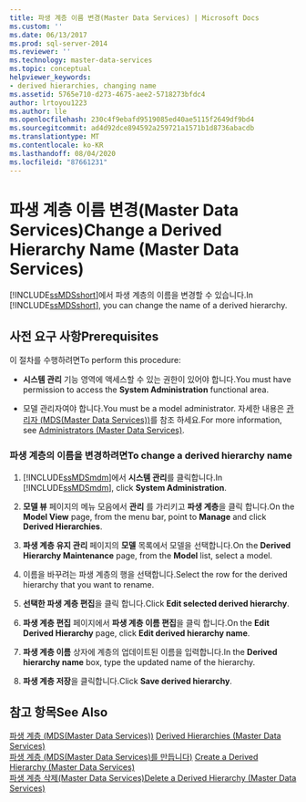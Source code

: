 ```yaml
---
title: 파생 계층 이름 변경(Master Data Services) | Microsoft Docs
ms.custom: ''
ms.date: 06/13/2017
ms.prod: sql-server-2014
ms.reviewer: ''
ms.technology: master-data-services
ms.topic: conceptual
helpviewer_keywords:
- derived hierarchies, changing name
ms.assetid: 5765e710-d273-4675-aee2-5718273bfdc4
author: lrtoyou1223
ms.author: lle
ms.openlocfilehash: 230c4f9ebafd9519085ed40ae5115f2649df9bd4
ms.sourcegitcommit: ad4d92dce894592a259721a1571b1d8736abacdb
ms.translationtype: MT
ms.contentlocale: ko-KR
ms.lasthandoff: 08/04/2020
ms.locfileid: "87661231"
---
```

# <a name="change-a-derived-hierarchy-name-master-data-services"></a><span data-ttu-id="5ed16-102">파생 계층 이름 변경(Master Data Services)</span><span class="sxs-lookup"><span data-stu-id="5ed16-102">Change a Derived Hierarchy Name (Master Data Services)</span></span>
  <span data-ttu-id="5ed16-103">[!INCLUDE[ssMDSshort](../includes/ssmdsshort-md.md)]에서 파생 계층의 이름을 변경할 수 있습니다.</span><span class="sxs-lookup"><span data-stu-id="5ed16-103">In [!INCLUDE[ssMDSshort](../includes/ssmdsshort-md.md)], you can change the name of a derived hierarchy.</span></span>  
  
## <a name="prerequisites"></a><span data-ttu-id="5ed16-104">사전 요구 사항</span><span class="sxs-lookup"><span data-stu-id="5ed16-104">Prerequisites</span></span>  
 <span data-ttu-id="5ed16-105">이 절차를 수행하려면</span><span class="sxs-lookup"><span data-stu-id="5ed16-105">To perform this procedure:</span></span>  
  
-   <span data-ttu-id="5ed16-106">**시스템 관리** 기능 영역에 액세스할 수 있는 권한이 있어야 합니다.</span><span class="sxs-lookup"><span data-stu-id="5ed16-106">You must have permission to access the **System Administration** functional area.</span></span>  
  
-   <span data-ttu-id="5ed16-107">모델 관리자여야 합니다.</span><span class="sxs-lookup"><span data-stu-id="5ed16-107">You must be a model administrator.</span></span> <span data-ttu-id="5ed16-108">자세한 내용은 [관리자 &#40;MDS(Master Data Services)&#41;](administrators-master-data-services.md)를 참조 하세요.</span><span class="sxs-lookup"><span data-stu-id="5ed16-108">For more information, see [Administrators &#40;Master Data Services&#41;](administrators-master-data-services.md).</span></span>  
  
### <a name="to-change-a-derived-hierarchy-name"></a><span data-ttu-id="5ed16-109">파생 계층의 이름을 변경하려면</span><span class="sxs-lookup"><span data-stu-id="5ed16-109">To change a derived hierarchy name</span></span>  
  
1.  <span data-ttu-id="5ed16-110">[!INCLUDE[ssMDSmdm](../includes/ssmdsmdm-md.md)]에서 **시스템 관리**를 클릭합니다.</span><span class="sxs-lookup"><span data-stu-id="5ed16-110">In [!INCLUDE[ssMDSmdm](../includes/ssmdsmdm-md.md)], click **System Administration**.</span></span>  
  
2.  <span data-ttu-id="5ed16-111">**모델 뷰** 페이지의 메뉴 모음에서 **관리** 를 가리키고 **파생 계층**을 클릭 합니다.</span><span class="sxs-lookup"><span data-stu-id="5ed16-111">On the **Model View** page, from the menu bar, point to **Manage** and click **Derived Hierarchies**.</span></span>  
  
3.  <span data-ttu-id="5ed16-112">**파생 계층 유지 관리** 페이지의 **모델** 목록에서 모델을 선택합니다.</span><span class="sxs-lookup"><span data-stu-id="5ed16-112">On the **Derived Hierarchy Maintenance** page, from the **Model** list, select a model.</span></span>  
  
4.  <span data-ttu-id="5ed16-113">이름을 바꾸려는 파생 계층의 행을 선택합니다.</span><span class="sxs-lookup"><span data-stu-id="5ed16-113">Select the row for the derived hierarchy that you want to rename.</span></span>  
  
5.  <span data-ttu-id="5ed16-114">**선택한 파생 계층 편집**을 클릭 합니다.</span><span class="sxs-lookup"><span data-stu-id="5ed16-114">Click **Edit selected derived hierarchy**.</span></span>  
  
6.  <span data-ttu-id="5ed16-115">**파생 계층 편집** 페이지에서 **파생 계층 이름 편집**을 클릭 합니다.</span><span class="sxs-lookup"><span data-stu-id="5ed16-115">On the **Edit Derived Hierarchy** page, click **Edit derived hierarchy name**.</span></span>  
  
7.  <span data-ttu-id="5ed16-116">**파생 계층 이름** 상자에 계층의 업데이트된 이름을 입력합니다.</span><span class="sxs-lookup"><span data-stu-id="5ed16-116">In the **Derived hierarchy name** box, type the updated name of the hierarchy.</span></span>  
  
8.  <span data-ttu-id="5ed16-117">**파생 계층 저장**을 클릭합니다.</span><span class="sxs-lookup"><span data-stu-id="5ed16-117">Click **Save derived hierarchy**.</span></span>  
  
## <a name="see-also"></a><span data-ttu-id="5ed16-118">참고 항목</span><span class="sxs-lookup"><span data-stu-id="5ed16-118">See Also</span></span>  
 <span data-ttu-id="5ed16-119">[파생 계층 &#40;MDS(Master Data Services)&#41;](../../2014/master-data-services/derived-hierarchies-master-data-services.md) </span><span class="sxs-lookup"><span data-stu-id="5ed16-119">[Derived Hierarchies &#40;Master Data Services&#41;](../../2014/master-data-services/derived-hierarchies-master-data-services.md) </span></span>  
 <span data-ttu-id="5ed16-120">[파생 계층 &#40;MDS(Master Data Services)를 만듭니다&#41;](../../2014/master-data-services/create-a-derived-hierarchy-master-data-services.md) </span><span class="sxs-lookup"><span data-stu-id="5ed16-120">[Create a Derived Hierarchy &#40;Master Data Services&#41;](../../2014/master-data-services/create-a-derived-hierarchy-master-data-services.md) </span></span>  
 [<span data-ttu-id="5ed16-121">파생 계층 삭제&#40;Master Data Services&#41;</span><span class="sxs-lookup"><span data-stu-id="5ed16-121">Delete a Derived Hierarchy &#40;Master Data Services&#41;</span></span>](../../2014/master-data-services/delete-a-derived-hierarchy-master-data-services.md)  
  
  
